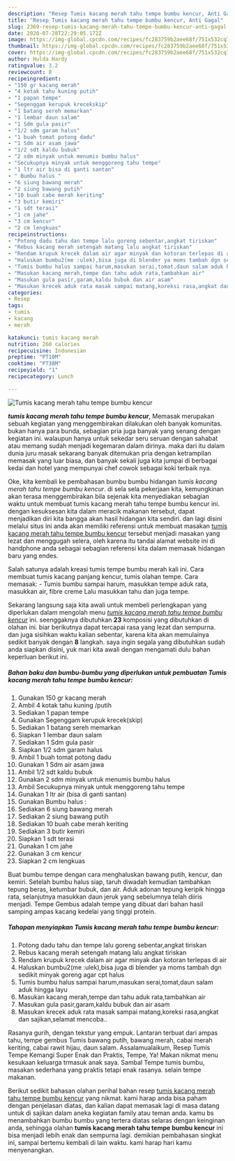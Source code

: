 ```yaml
---
description: "Resep Tumis kacang merah tahu tempe bumbu kencur, Anti Gagal"
title: "Resep Tumis kacang merah tahu tempe bumbu kencur, Anti Gagal"
slug: 2369-resep-tumis-kacang-merah-tahu-tempe-bumbu-kencur-anti-gagal
date: 2020-07-28T22:29:05.172Z
image: https://img-global.cpcdn.com/recipes/fc283759b2aee68f/751x532cq70/tumis-kacang-merah-tahu-tempe-bumbu-kencur-foto-resep-utama.jpg
thumbnail: https://img-global.cpcdn.com/recipes/fc283759b2aee68f/751x532cq70/tumis-kacang-merah-tahu-tempe-bumbu-kencur-foto-resep-utama.jpg
cover: https://img-global.cpcdn.com/recipes/fc283759b2aee68f/751x532cq70/tumis-kacang-merah-tahu-tempe-bumbu-kencur-foto-resep-utama.jpg
author: Hulda Hardy
ratingvalue: 3.2
reviewcount: 8
recipeingredient:
- "150 gr kacang merah"
- "4 kotak tahu kuning putih"
- "1 papan tempe"
- "Segenggam kerupuk krecekskip"
- "1 batang sereh memarkan"
- "1 lembar daun salam"
- "1 Sdm gula pasir"
- "1/2 sdm garam halus"
- "1 buah tomat potong dadu"
- "1 Sdm air asam jawa"
- "1/2 sdt kaldu bubuk"
- "2 sdm minyak untuk menumis bumbu halus"
- "Secukupnya minyak untuk menggoreng tahu tempe"
- "1 ltr air bisa di ganti santan"
- " Bumbu halus "
- "6 siung bawang merah"
- "2 siung bawang putih"
- "10 buah cabe merah keriting"
- "3 butir kemiri"
- "1 sdt terasi"
- "1 cm jahe"
- "3 cm kencur"
- "2 cm lengkuas"
recipeinstructions:
- "Potong dadu tahu dan tempe lalu goreng sebentar,angkat tiriskan"
- "Rebus kacang merah setengah matang lalu angkat tiriskan"
- "Rendam krupuk krecek dalam air agar minyak dan kotoran terlepas di air"
- "Haluskan bumbu2(me :ulek),bisa juga di blender ya moms tambah dgn sedikit minyak goreng agar cpt halus"
- "Tumis bumbu halus sampai harum,masukan serai,tomat,daun salam aduk hingga layu"
- "Masukan kacang merah,tempe dan tahu aduk rata,tambahkan air"
- "Masukan gula pasir,garam,kaldu bubuk dan air asam"
- "Masukan krecek aduk rata masak sampai matang,koreksi rasa,angkat dan sajikan,selamat mencoba.."
categories:
- Resep
tags:
- tumis
- kacang
- merah

katakunci: tumis kacang merah 
nutrition: 260 calories
recipecuisine: Indonesian
preptime: "PT10M"
cooktime: "PT38M"
recipeyield: "1"
recipecategory: Lunch

---
```



![Tumis kacang merah tahu tempe bumbu kencur](https://img-global.cpcdn.com/recipes/fc283759b2aee68f/751x532cq70/tumis-kacang-merah-tahu-tempe-bumbu-kencur-foto-resep-utama.jpg)

<b><i>tumis kacang merah tahu tempe bumbu kencur</i></b>, Memasak merupakan sebuah kegiatan yang menggembirakan dilakukan oleh banyak komunitas. bukan hanya para bunda, sebagian pria juga banyak yang senang dengan kegiatan ini. walaupun hanya untuk sekedar seru seruan dengan sahabat atau memang sudah menjadi kegemaran dalam dirinya. maka dari itu dalam dunia juru masak sekarang banyak ditemukan pria dengan ketrampilan memasak yang luar biasa, dan banyak sekali juga kita jumpai di berbagai kedai dan hotel yang mempunyai chef cowok sebagai koki terbaik nya.

Oke, kita kembali ke pembahasan bumbu bumbu hidangan <i>tumis kacang merah tahu tempe bumbu kencur</i>. di sela sela pekerjaan kita, kemungkinan akan terasa menggembirakan bila sejenak kita menyediakan sebagian waktu untuk membuat tumis kacang merah tahu tempe bumbu kencur ini. dengan kesuksesan kita dalam meracik makanan tersebut, dapat menjadikan diri kita bangga akan hasil hidangan kita sendiri. dan lagi disini melalui situs ini anda akan memiliki referensi untuk membuat masakan <u>tumis kacang merah tahu tempe bumbu kencur</u> tersebut menjadi masakan yang lezat dan menggugah selera, oleh karena itu tandai alamat website ini di handphone anda sebagai sebagian referensi kita dalam memasak hidangan baru yang endes.

Salah satunya adalah kreasi tumis tempe bumbu merah kali ini. Cara membuat tumis kacang panjang kencur, tumis olahan tempe. Cara memasak: - Tumis bumbu sampai harum, masukkan tempe aduk rata, masukkan air, fibre creme Lalu masukkan tahu dan juga tempe.


Sekarang langsung saja kita awali untuk membeli perlengkapan yang diperlukan dalam mengolah menu <u><i>tumis kacang merah tahu tempe bumbu kencur</i></u> ini. seenggaknya dibutuhkan <b>23</b> komposisi yang dibutuhkan di olahan ini. biar berikutnya dapat tercapai rasa yang lezat dan sempurna. dan juga sisihkan waktu kalian sebentar, karena kita akan memulainya sedikit banyak dengan <b>8</b> langkah. saya ingin segala yang dibutuhkan sudah anda siapkan disini, yuk mari kita awali dengan mengamati dulu bahan keperluan berikut ini.

<!--inarticleads1-->

##### Bahan baku dan bumbu-bumbu yang diperlukan untuk pembuatan Tumis kacang merah tahu tempe bumbu kencur:

1. Gunakan 150 gr kacang merah
1. Ambil 4 kotak tahu kuning /putih
1. Sediakan 1 papan tempe
1. Gunakan Segenggam kerupuk krecek(skip)
1. Sediakan 1 batang sereh memarkan
1. Siapkan 1 lembar daun salam
1. Sediakan 1 Sdm gula pasir
1. Siapkan 1/2 sdm garam halus
1. Ambil 1 buah tomat potong dadu
1. Gunakan 1 Sdm air asam jawa
1. Ambil 1/2 sdt kaldu bubuk
1. Gunakan 2 sdm minyak untuk menumis bumbu halus
1. Ambil Secukupnya minyak untuk menggoreng tahu tempe
1. Gunakan 1 ltr air (bisa di ganti santan)
1. Gunakan  Bumbu halus :
1. Sediakan 6 siung bawang merah
1. Sediakan 2 siung bawang putih
1. Sediakan 10 buah cabe merah keriting
1. Sediakan 3 butir kemiri
1. Siapkan 1 sdt terasi
1. Gunakan 1 cm jahe
1. Gunakan 3 cm kencur
1. Siapkan 2 cm lengkuas


Buat bumbu tempe dengan cara menghaluskan bawang putih, kencur, dan kemiri. Setelah bumbu halus siap, taruh diwadah kemudian tambahkan tepung beras, ketumbar bubuk, dan air. Aduk adonan tepung keripik hingga rata, selanjutnya masukkan daun jeruk yang sebelumnya telah diiris menjadi. Tempe Gembus adalah tempe yang dibuat dari bahan hasil samping ampas kacang kedelai yang tinggi protein. 

<!--inarticleads2-->

##### Tahapan menyiapkan Tumis kacang merah tahu tempe bumbu kencur:

1. Potong dadu tahu dan tempe lalu goreng sebentar,angkat tiriskan
1. Rebus kacang merah setengah matang lalu angkat tiriskan
1. Rendam krupuk krecek dalam air agar minyak dan kotoran terlepas di air
1. Haluskan bumbu2(me :ulek),bisa juga di blender ya moms tambah dgn sedikit minyak goreng agar cpt halus
1. Tumis bumbu halus sampai harum,masukan serai,tomat,daun salam aduk hingga layu
1. Masukan kacang merah,tempe dan tahu aduk rata,tambahkan air
1. Masukan gula pasir,garam,kaldu bubuk dan air asam
1. Masukan krecek aduk rata masak sampai matang,koreksi rasa,angkat dan sajikan,selamat mencoba..


Rasanya gurih, dengan tekstur yang empuk. Lantaran terbuat dari ampas tahu, tempe gembus Tumis bawang putih, bawang merah, cabai merah keriting, cabai rawit hijau, daun salam. Assalamualaikum, Resep Tumis Tempe Kemangi Super Enak dan Praktis, Tempe, Ya! Makan nikmat menu kesukaan keluarga trmasuk anak saya. Sambal Tempe tumis bumbu, masakan sederhana yang praktis tetapi enak rasanya. selain tempe makanan. 

Berikut sedikit bahasan olahan perihal bahan resep <u>tumis kacang merah tahu tempe bumbu kencur</u> yang nikmat. kami harap anda bisa paham dengan penjelasan diatas, dan kalian dapat memasak lagi di masa datang untuk di sajikan dalam aneka kegiatan family atau teman anda. kamu bs menambahkan bumbu bumbu yang tertera diatas selaras dengan keinginan anda, sehingga olahan <b>tumis kacang merah tahu tempe bumbu kencur</b> ini bisa menjadi lebih enak dan sempurna lagi. demikian pembahasan singkat ini, sampai bertemu kembali di lain waktu. kami harap hari kamu menyenangkan.
